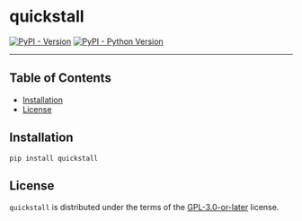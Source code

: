 # quickstall

[![PyPI - Version](https://img.shields.io/pypi/v/quickstall.svg)](https://pypi.org/project/quickstall)
[![PyPI - Python Version](https://img.shields.io/pypi/pyversions/quickstall.svg)](https://pypi.org/project/quickstall)

-----

## Table of Contents

- [Installation](#installation)
- [License](#license)

## Installation

```console
pip install quickstall
```

## License

`quickstall` is distributed under the terms of the [GPL-3.0-or-later](https://spdx.org/licenses/GPL-3.0-or-later.html) license.
